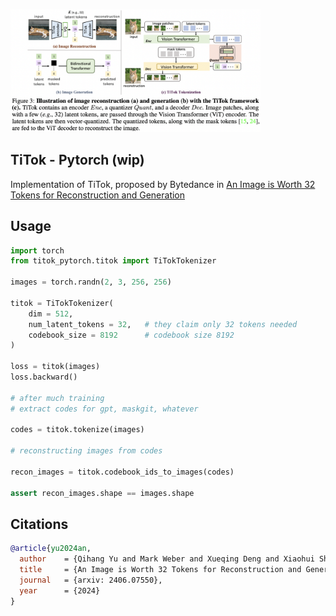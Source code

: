 <img src="./titok.png" width="400px"></img>

## TiTok - Pytorch (wip)

Implementation of TiTok, proposed by Bytedance in <a href="https://yucornetto.github.io/projects/titok.html">An Image is Worth 32 Tokens for Reconstruction and Generation</a>

## Usage

```python
import torch
from titok_pytorch.titok import TiTokTokenizer

images = torch.randn(2, 3, 256, 256)

titok = TiTokTokenizer(
    dim = 512,
    num_latent_tokens = 32,   # they claim only 32 tokens needed
    codebook_size = 8192      # codebook size 8192
)

loss = titok(images)
loss.backward()

# after much training
# extract codes for gpt, maskgit, whatever

codes = titok.tokenize(images)

# reconstructing images from codes

recon_images = titok.codebook_ids_to_images(codes)

assert recon_images.shape == images.shape
```

## Citations

```bibtex
@article{yu2024an,
  author    = {Qihang Yu and Mark Weber and Xueqing Deng and Xiaohui Shen and Daniel Cremers and Liang-Chieh Chen},
  title     = {An Image is Worth 32 Tokens for Reconstruction and Generation},
  journal   = {arxiv: 2406.07550},
  year      = {2024}
}
```

